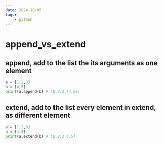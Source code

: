 ```yaml
---
date: 2024-10-05 
tags: 
    - python
---
```


# append_vs_extend

## append, add to the list the its arguments as one element
```python
a = [1,2,3]
b = [4,5]
print(a.append(b) # [1,2,3,[4,5]]
```
## extend, add to the list every element in extend, as different element
```python
a = [1,2,3]
b = [4,5]
print(a.extend(b) # [1,2,3,4,5]
```


